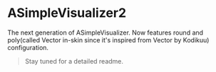 # ASimpleVisualizer2

The next generation of ASimpleVisualizer. Now features round and poly(called Vector in-skin since it's inspired from Vector by Kodikuu) configuration. 
> Stay tuned for a detailed readme.
